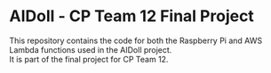 # AIDoll - CP Team 12 Final Project


This repository contains the code for both the Raspberry Pi and AWS Lambda functions used in the AIDoll project.  
It is part of the final project for CP Team 12.